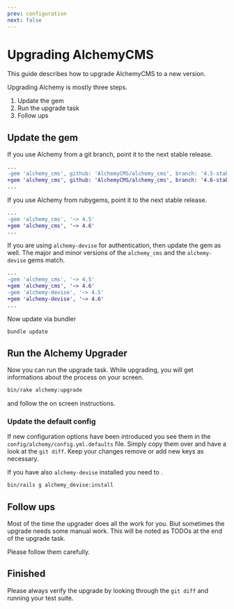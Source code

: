 ```yaml
---
prev: configuration
next: false
---
```


# Upgrading AlchemyCMS

This guide describes how to upgrade AlchemyCMS to a new version.

Upgrading Alchemy is mostly three steps.

1. Update the gem
2. Run the upgrade task
3. Follow ups

## Update the gem

If you use Alchemy from a git branch, point it to the next stable release.

~~~diff
...
-gem 'alchemy_cms', github: 'AlchemyCMS/alchemy_cms', branch: '4.5-stable'
+gem 'alchemy_cms', github: 'AlchemyCMS/alchemy_cms', branch: '4.6-stable'
...
~~~

If you use Alchemy from rubygems, point it to the next stable release.

~~~diff
...
-gem 'alchemy_cms', '~> 4.5'
+gem 'alchemy_cms', '~> 4.6'
...
~~~

If you are using `alchemy-devise` for authentication, then update the gem as well. The major and minor versions of the `alchemy_cms` and the `alchemy-devise` gems match.

~~~diff
...
-gem 'alchemy_cms', '~> 4.5'
+gem 'alchemy_cms', '~> 4.6'
-gem 'alchemy-devise', '~> 4.5'
+gem 'alchemy-devise', '~> 4.6'
...
~~~

Now update via bundler

~~~bash
bundle update
~~~

## Run the Alchemy Upgrader

Now you can run the upgrade task. While upgrading, you will get informations about the process on your screen.

~~~bash
bin/rake alchemy:upgrade
~~~

and follow the on screen instructions.

### Update the default config

If new configuration options have been introduced you see them in the `config/alchemy/config.yml.defaults` file. Simply copy them over and have a look at the `git diff`. Keep your changes remove or add new keys as necessary.

If you have also `alchemy-devise` installed you need to .

~~~bash
bin/rails g alchemy_devise:install
~~~

## Follow ups

Most of the time the upgrader does all the work for you.  Biut sometimes the upgrade needs some manual work. This will be noted as TODOs at the end of the upgrade task.

Please follow them carefully.

## Finished

Please always verify the upgrade by looking through the `git diff` and running your test suite.
